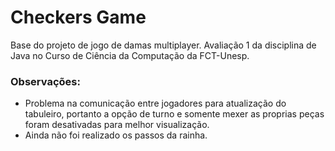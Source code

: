 # Checkers Game
Base do projeto de jogo de damas multiplayer.
Avaliação 1 da disciplina de Java no Curso de Ciência da Computação da FCT-Unesp. 

### Observações:
- Problema na comunicação entre jogadores para atualização do tabuleiro, portanto a opção de turno e somente mexer as proprias peças foram desativadas para melhor visualização.
- Ainda não foi realizado os passos da rainha.
